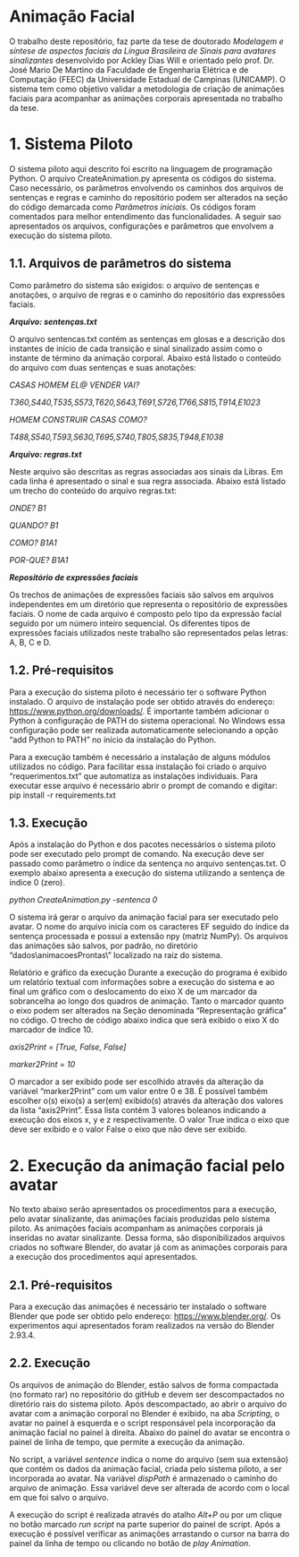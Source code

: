 # Animação Facial

O trabalho deste repositório, faz parte da tese de doutorado _Modelagem e síntese de aspectos faciais da Língua Brasileira de Sinais para avatares sinalizantes_ desenvolvido por Ackley Dias Will e orientado pelo prof. Dr. José Mario De Martino da Faculdade de Engenharia Elétrica e de Computação (FEEC) da Universidade Estadual de Campinas (UNICAMP). O sistema tem como objetivo validar a metodologia de criação de animações faciais para acompanhar as animações corporais apresentada no trabalho da tese.



# 1. Sistema Piloto

O sistema piloto aqui descrito foi escrito na linguagem de programação Python. O arquivo CreateAnimation.py apresenta os códigos do sistema. Caso necessário, os parâmetros envolvendo os caminhos dos arquivos de sentenças e regras e caminho do repositório podem ser alterados na seção do código demarcada como _Parâmetros iniciais_. Os códigos foram comentados para melhor entendimento das funcionalidades. A seguir sao apresentados os arquivos, configurações e parâmetros que envolvem a execução do sistema piloto.


## 1.1.  Arquivos de parâmetros do sistema

Como parâmetro do sistema são exigidos: o arquivo de sentenças e anotações, o arquivo de regras e o caminho do repositório das expressões faciais. 


_**Arquivo: sentenças.txt**_

O arquivo sentencas.txt contém as sentenças em glosas e a descrição dos instantes de início de cada transição e sinal sinalizado assim como o instante de término da animação corporal. Abaixo está listado o conteúdo do arquivo com duas sentenças e suas anotações:

_CASAS HOMEM EL@ VENDER VAI?_

_T360,S440,T535,S573,T620,S643,T691,S726,T766,S815,T914,E1023_

_HOMEM CONSTRUIR CASAS COMO?_

_T488,S540,T593,S630,T695,S740,T805,S835,T948,E1038_


_**Arquivo:  regras.txt**_

Neste arquivo são descritas as regras associadas aos sinais da Libras. Em cada linha é apresentado o sinal e sua regra associada. Abaixo está listado um trecho do conteúdo do arquivo regras.txt:

_ONDE? B1_

_QUANDO? B1_

_COMO? B1A1_

_POR-QUE? B1A1_


_**Repositório de expressões faciais**_

Os trechos de animações de expressões faciais são salvos em arquivos independentes em um diretório que representa o repositório de expressões faciais. O nome de cada arquivo é composto pelo tipo da expressão facial seguido por um número inteiro sequencial. Os diferentes tipos de expressões faciais utilizados neste trabalho são representados pelas letras: A, B, C e D.


## 1.2. Pré-requisitos

Para a execução do sistema piloto é necessário ter o software Python instalado. O arquivo de instalação pode ser obtido através do endereço: https://www.python.org/downloads/. É importante também adicionar o Python à configuração de PATH do sistema operacional. No Windows essa configuração pode ser realizada automaticamente selecionando a opção  “add Python to PATH” no início da instalação do Python.

Para a execução também é necessário a instalação de alguns módulos utilizados no código. Para facilitar essa instalação foi criado o arquivo “requerimentos.txt” que automatiza as instalações individuais. Para executar esse arquivo é necessário abrir o prompt de comando e digitar:
pip install -r requirements.txt


## 1.3. Execução

Após a instalação do Python e dos pacotes necessários o sistema piloto pode ser executado pelo prompt de comando. Na execução deve ser passado como parâmetro o índice da sentença no arquivo sentenças.txt. O exemplo abaixo apresenta a execução do sistema utilizando a sentença de índice 0 (zero).

_python CreateAnimation.py -sentenca 0_

O sistema irá gerar o arquivo da animação facial para ser executado pelo avatar. O nome do arquivo inicia com os caracteres EF seguido do índice da sentença processada e possui a extensão npy (matriz NumPy). Os arquivos das animações são salvos, por padrão, no diretório “dados\animacoesProntas\” localizado na raiz do sistema.

Relatório e gráfico da execução
Durante a execução do programa é exibido um relatório textual com informações sobre a execução do sistema e ao final um gráfico com o deslocamento do eixo X de um marcador da sobrancelha ao longo dos quadros de animação. Tanto o marcador quanto o eixo podem ser alterados na Seção denominada “Representação gráfica” no código. O trecho de código abaixo indica que será exibido o eixo X do marcador de índice 10.

_axis2Print = [True, False, False]_

_marker2Print = 10_

O marcador a ser exibido pode ser escolhido através da alteração da variável “marker2Print” com um valor entre 0 e 38. É possível também escolher o(s) eixo(s) a ser(em) exibido(s) através da alteração dos valores da lista “axis2Print”. Essa lista contém 3 valores boleanos indicando a execução dos eixos x, y e z respectivamente. O valor True indica o eixo que deve ser exibido e o valor False o eixo que não deve ser exibido.


# 2. Execução da animação facial pelo avatar

No texto abaixo serão apresentados os procedimentos para a execução, pelo avatar sinalizante, das animações faciais produzidas pelo sistema piloto. As animações faciais acompanham as animações corporais já inseridas no avatar sinalizante. Dessa forma, são disponibilizados arquivos criados no software Blender, do avatar já com as animações corporais para a execução dos procedimentos aqui apresentados. 

## 2.1. Pré-requisitos
Para a execução das animações é necessário ter instalado o software Blender que pode ser obtido pelo endereço: https://www.blender.org/. 
Os experimentos aqui apresentados foram realizados na versão do Blender 2.93.4.


## 2.2. Execução

Os arquivos de animação do Blender, estão salvos de forma compactada (no formato rar) no repositório do gitHub e devem ser descompactados no diretório rais do sistema piloto. Após descompactado, ao abrir o arquivo do avatar com a animação corporal no Blender é exibido, na aba _Scripting_, o avatar no painel à esquerda e o script responsável pela incorporação da animação facial no painel à direita. Abaixo do painel do avatar se encontra o painel de linha de tempo, que permite a execução da animação.

No script, a variável _sentence_ indica o nome do arquivo (sem sua extensão) que contém os dados da animação facial, criada pelo sistema piloto, a ser incorporada ao avatar. Na variável _dispPath_ é armazenado o caminho do arquivo de animação. Essa variável deve ser alterada de acordo com o local em que foi salvo o arquivo.

A execução do script é realizada através do atalho _Alt+P_ ou por um clique no botão marcado _run script_ na parte superior do painel de script. Após a execução é possível verificar as animações arrastando o cursor na barra do painel da linha de tempo ou clicando no botão de _play Animation_. 


